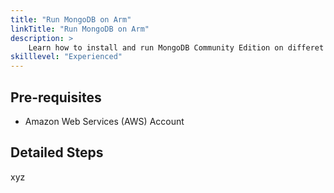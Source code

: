```yaml
---
title: "Run MongoDB on Arm"
linkTitle: "Run MongoDB on Arm"
description: >
    Learn how to install and run MongoDB Community Edition on differet flavors of AWS EC2 instances powered by Arm64 achitecture.
skilllevel: "Experienced"
---
```


## Pre-requisites

* Amazon Web Services (AWS) Account 

## Detailed Steps
xyz